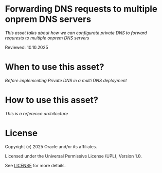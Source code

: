 # Forwarding  DNS requests to multiple onprem DNS servers
 
*This asset talks about how we can configurate private DNS to forward requrests to multiple onprem DNS servers*

Reviewed: 10.10.2025
 
# When to use this asset?
 
*Before implementing Private DNS in a multi DNS deployment*
 
# How to use this asset?
 
*This is a reference architecture*
 
# License

Copyright (c) 2025 Oracle and/or its affiliates.

Licensed under the Universal Permissive License (UPL), Version 1.0.

See [LICENSE](https://github.com/oracle-devrel/technology-engineering/blob/main/LICENSE) for more details.
